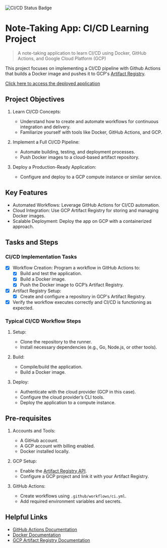 ![CI/CD Status Badge](https://github.com/troclaux/learn-cicd-starter/actions/workflows/ci.yml/badge.svg)

# Note-Taking App: CI/CD Learning Project

> A note-taking application to learn CI/CD using Docker, GitHub Actions, and Google Cloud Platform (GCP)

This project focuses on implementing a CI/CD pipeline with Github Actions that builds a Docker image and pushes it to GCP's [Artifact Registry](https://cloud.google.com/artifact-registry).

[Click here to access the deployed application](https://notely-83112333672.us-central1.run.app/)

## Project Objectives

1. Learn CI/CD Concepts:
   - Understand how to create and automate workflows for continuous integration and delivery.
   - Familiarize yourself with tools like Docker, GitHub Actions, and GCP.

2. Implement a Full CI/CD Pipeline:
   - Automate building, testing, and deployment processes.
   - Push Docker images to a cloud-based artifact repository.

3. Deploy a Production-Ready Application:
   - Configure and deploy to a GCP compute instance or similar service.

## Key Features

- Automated Workflows: Leverage GitHub Actions for CI/CD automation.
- Cloud Integration: Use GCP Artifact Registry for storing and managing Docker images.
- Scalable Deployment: Deploy the app on GCP with a containerized approach.

## Tasks and Steps

### CI/CD Implementation Tasks

- [x] Workflow Creation: Program a workflow in GitHub Actions to:
  - [x] Build and test the application.
  - [x] Build a Docker image.
  - [x] Push the Docker image to GCP’s Artifact Registry.
- [x] Artifact Registry Setup:
  - [x] Create and configure a repository in GCP's Artifact Registry.
- [x] Verify the workflow executes correctly and CI/CD is functioning as expected.

### Typical CI/CD Workflow Steps

1. Setup:
   - Clone the repository to the runner.
   - Install necessary dependencies (e.g., Go, Node.js, or other tools).

2. Build:
   - Compile/build the application.
   - Build a Docker image.

3. Deploy:
   - Authenticate with the cloud provider (GCP in this case).
   - Configure the cloud provider’s CLI tools.
   - Deploy the application to a compute instance.

## Pre-requisites

1. Accounts and Tools:
   - A GitHub account.
   - A GCP account with billing enabled.
   - Docker installed locally.

2. GCP Setup:
   - Enable the [Artifact Registry API](https://cloud.google.com/artifact-registry/docs/enable-api).
   - Configure a GCP project and link it with your Artifact Registry.

3. GitHub Actions:
   - Create workflows using `.github/workflows/ci.yml`.
   - Add required environment variables and secrets.

## Helpful Links

- [GitHub Actions Documentation](https://docs.github.com/en/actions)
- [Docker Documentation](https://docs.docker.com/)
- [GCP Artifact Registry Documentation](https://cloud.google.com/artifact-registry/docs)
